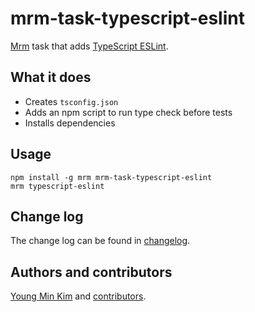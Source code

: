 # mrm-task-typescript-eslint

[Mrm](https://github.com/sapegin/mrm) task that adds [TypeScript ESLint](https://eslint.org/blog/2019/01/future-typescript-eslint#the-future-of-typescript-on-eslint).

## What it does

- Creates `tsconfig.json`
- Adds an npm script to run type check before tests
- Installs dependencies

## Usage

```
npm install -g mrm mrm-task-typescript-eslint
mrm typescript-eslint
```

## Change log

The change log can be found in [changelog](CHANGELOG.md).

## Authors and contributors

[Young Min Kim](http://sapegin.me) and [contributors](https://github.com/aprilrd/mrm-task-typescript-eslint/graphs/contributors).
